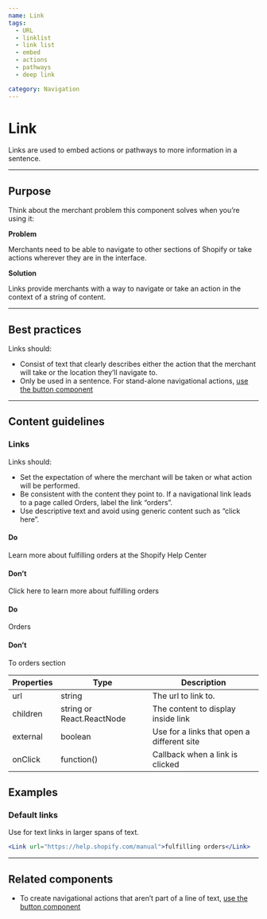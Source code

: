 ```yaml
---
name: Link
tags:
  - URL
  - linklist
  - link list
  - embed
  - actions
  - pathways
  - deep link

category: Navigation
---
```


# Link

Links are used to embed actions or pathways to more information in a sentence.

---

## Purpose

Think about the merchant problem this component solves when you’re using it:

**Problem**

Merchants need to be able to navigate to other sections of Shopify or take actions wherever they are in the interface.

**Solution**

Links provide merchants with a way to navigate or take an action in the context of a string of content.

---

## Best practices

Links should:

- Consist of text that clearly describes either the action that the merchant will take or the location they’ll navigate to.
- Only be used in a sentence. For stand-alone navigational actions, [use the button component](/components/actions/button)

---

## Content guidelines

### Links

Links should:

- Set the expectation of where the merchant will be taken or what action will be performed.
- Be consistent with the content they point to. If a navigational link leads to a page called Orders, label the link “orders”.
- Use descriptive text and avoid using generic content such as “click here”.

<!-- usageblock -->
#### Do
Learn more about <a>fulfilling orders</a> at the Shopify Help Center

#### Don’t
<a>Click here</a> to learn more about fulfilling orders
<!-- end -->

<!-- usagelist -->
#### Do
Orders

#### Don’t
To orders section
<!-- end -->

| Properties | Type | Description |
| ---------- | ---- | ----------- |
| url | string | The url to link to. |
| children | string or React.ReactNode | The content to display inside link |
| external | boolean | Use for a links that open a different site |
| onClick | function() | Callback when a link is clicked |

## Examples

###  Default links

Use for text links in larger spans of text.

```jsx
<Link url="https://help.shopify.com/manual">fulfilling orders</Link>
```

---

## Related components

* To create navigational actions that aren’t part of a line of text, [use the button component](/components/button)
